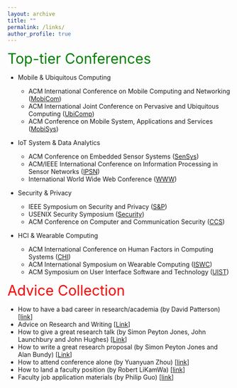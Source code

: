```yaml
---
layout: archive
title: ""
permalink: /links/
author_profile: true
---
```


<font size="6" color="green"> Top-tier Conferences </font>

- Mobile & Ubiquitous Computing
	- ACM International Conference on Mobile Computing and Networking ([MobiCom](http://portal.core.edu.au/conf-ranks/27/))
	- ACM International Joint Conference on Pervasive and Ubiquitous Computing ([UbiComp](http://portal.core.edu.au/conf-ranks/1825/))
	- ACM Conference on Mobile System, Applications and Services ([MobiSys](http://portal.core.edu.au/conf-ranks/45/))

- IoT System & Data Analytics
	- ACM Conference on Embedded Sensor Systems ([SenSys](http://portal.core.edu.au/conf-ranks/15/))
	- ACM/IEEE International Conference on Information Processing in Sensor Networks ([IPSN](http://portal.core.edu.au/conf-ranks/823/))
	- International World Wide Web Conference ([WWW](http://portal.core.edu.au/conf-ranks/1548/))

- Security & Privacy
	- IEEE Symposium on Security and Privacy ([S&P](http://portal.core.edu.au/conf-ranks/750/))
	- USENIX Security Symposium ([Security](http://portal.core.edu.au/conf-ranks/1841/))
	- ACM Conference on Computer and Communication Security ([CCS](http://portal.core.edu.au/conf-ranks/12/))

- HCI & Wearable Computing
	- ACM International Conference on Human Factors in Computing Systems ([CHI](http://portal.core.edu.au/conf-ranks/1053/))
	- ACM International Symposium on Wearable Computing ([ISWC](http://portal.core.edu.au/conf-ranks/708/))
	- ACM Symposium on User Interface Software and Technology ([UIST](http://portal.core.edu.au/conf-ranks/66/))


<font size="6" color="red"> Advice Collection </font>

 - How to have a bad career in research/academia (by David Patterson) [[link](https://www.youtube.com/watch?v=Rn1w4MRHIhc)]
 - Advice on Research and Writing [[Link](http://www.cs.cmu.edu/afs/cs.cmu.edu/user/mleone/web/how-to.html)]
 - How to give a great research talk (by Simon Peyton Jones, John Launchbury and John Hughes) [[Link](https://www.microsoft.com/en-us/research/academic-program/give-great-research-talk/)]
 - How to write a great research proposal (by Simon Peyton Jones and Alan Bundy) [[Link](https://www.microsoft.com/en-us/research/academic-program/how-to-write-a-great-research-proposal/)]
 - How to attend conference alone (by Yuanyuan Zhou) [[link](https://whova.com/blog/7-tips-for-attending-a-conference-alone-and-having-a-good-time-blog/)]
 - How to land a faculty position (by Robert LiKamWa) [[link](http://roblkw.com/papers/landing_a_faculty_position-roblkw.pdf)]
 - Faculty job application materials (by Philip Guo) [[link](http://pgbovine.net/faculty-job-application-materials.htm)]


